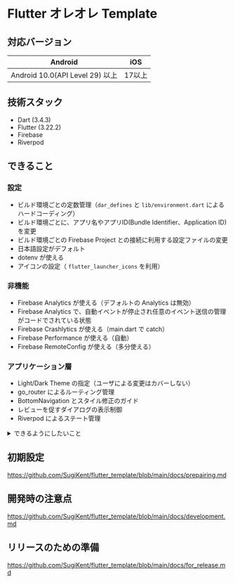 # Flutter オレオレ Template

## 対応バージョン

Android | iOS
--|--
Android 10.0(API Level 29) 以上 | 17以上


## 技術スタック

- Dart (3.4.3)
- Flutter (3.22.2)
- Firebase
- Riverpod

## できること

### 設定

- ビルド環境ごとの定数管理（`dar_defines` と `lib/environment.dart` によるハードコーディング）
- ビルド環境ごとに、アプリ名やアプリID(Bundle Identifier、Application ID)を変更
- ビルド環境ごとの Firebase Project との接続に利用する設定ファイルの変更
- 日本語設定がデフォルト
- dotenv が使える
- アイコンの設定（ `flutter_launcher_icons` を利用）

### 非機能

- Firebase Analytics が使える（デフォルトの Analytics は無効）
- Firebase Analytics で、自動イベントが停止され任意のイベント送信の管理がコードでされている状態
- Firebase Crashlytics が使える（main.dart で catch）
- Firebase Performance が使える（自動）
- Firebase RemoteConfig が使える（多分使える）

### アプリケーション層

- Light/Dark Theme の指定（ユーザによる変更はカバーしない）
- go_router によるルーティング管理
- BottomNavigation とスタイル修正のガイド
- レビューを促すダイアログの表示制御
- Riverpod によるステート管理

<details>
<summary>できるようにしたいこと</summary>

### 設定

- GitHub Actions 経由でのリリース作業

</details>

## 初期設定

https://github.com/SugiKent/flutter_template/blob/main/docs/prepairing.md

## 開発時の注意点

https://github.com/SugiKent/flutter_template/blob/main/docs/development.md

## リリースのための準備

https://github.com/SugiKent/flutter_template/blob/main/docs/for_release.md
